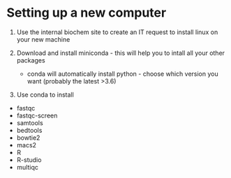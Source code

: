 Setting up a new computer 
=========================

1. Use the internal biochem site to create an IT request to install linux on your new machine 


2. Download and install miniconda - this will help you to intall all your other packages
    - conda will automatically install python - choose which version you want (probably the latest >3.6) 

3. Use conda to install
  - fastqc
  - fastqc-screen
  - samtools
  - bedtools
  - bowtie2
  - macs2
  - R 
  - R-studio
  - multiqc 

